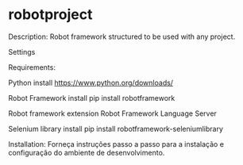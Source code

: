 # robotproject

Description:
Robot framework structured to be used with any project.

Settings

Requirements:

Python install 
https://www.python.org/downloads/

Robot Framework install
pip install robotframework

Robot framework extension
Robot Framework Language Server

Selenium library install
pip install robotframework-seleniumlibrary

Installation:
Forneça instruções passo a passo para a instalação e configuração do ambiente de desenvolvimento.